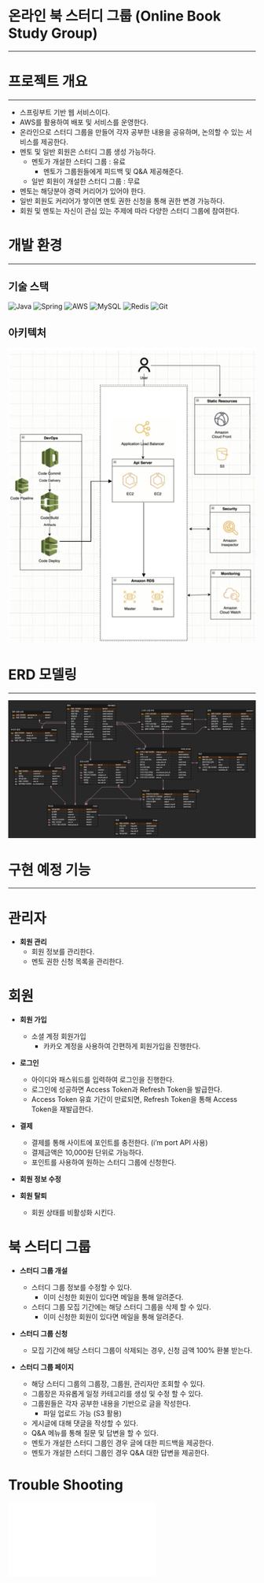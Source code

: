 # 온라인 북 스터디 그룹 (Online Book Study Group)

---

# 프로젝트 개요

---

- 스프링부트 기반 웹 서비스이다.
- AWS를 활용하여 배포 및 서비스를 운영한다.
- 온라인으로 스터디 그룹을 만들어 각자 공부한 내용을 공유하며, 논의할 수 있는 서비스를 제공한다.
- 멘토 및 일반 회원은 스터디 그룹 생성 가능하다.
    - 멘토가 개설한 스터디 그룹 : 유료
        - 멘토가 그룹원들에게 피드백 및 Q&A 제공해준다.
    - 일반 회원이 개설한 스터디 그룹 : 무료
- 멘토는 해당분야 경력 커리어가 있어야 한다.
- 일반 회원도 커리어가 쌓이면 멘토 권한 신청을 통해 권한 변경 가능하다.
- 회원 및 멘토는 자신이 관심 있는 주제에 따라 다양한 스터디 그룹에 참여한다.

# 개발 환경

---

## 기술 스택

![Java](https://img.shields.io/badge/java-%23ED8B00.svg?style=for-the-badge&logo=openjdk&logoColor=white)
![Spring](https://img.shields.io/badge/spring-%236DB33F.svg?style=for-the-badge&logo=spring&logoColor=white)
![AWS](https://img.shields.io/badge/AWS-%23FF9900.svg?style=for-the-badge&logo=amazon-aws&logoColor=white)
![MySQL](https://img.shields.io/badge/mysql-%2300f.svg?style=for-the-badge&logo=mysql&logoColor=white)
![Redis](https://img.shields.io/badge/redis-%23DD0031.svg?style=for-the-badge&logo=redis&logoColor=white)
![Git](https://img.shields.io/badge/git-%23F05033.svg?style=for-the-badge&logo=git&logoColor=white)

## 아키텍처

![ERD](doc/img/architecture.png)

# ERD 모델링

---

![ERD](doc/img/ERD_Modeling.png)

# 구현 예정 기능

---

# 관리자

- **회원 관리**
    - 회원 정보를 관리한다.
    - 멘토 권한 신청 목록을 관리한다.

# 회원

- **회원 가입**
    - 소셜 계정 회원가입
        - 카카오 계정을 사용하여 간편하게 회원가입을 진행한다.

- **로그인**
    - 아이디와 패스워드를 입력하여 로그인을 진행한다.
    - 로그인에 성공하면 Access Token과 Refresh Token을 발급한다.
    - Access Token 유효 기간이 만료되면, Refresh Token을 통해 Access Token을 재발급한다.

- **결제**
    - 결제를 통해 사이트에 포인트를 충전한다. (i’m port API 사용)
    - 결제금액은 10,000원 단위로 가능하다.
    - 포인트를 사용하여 원하는 스터디 그룹에 신청한다.
- **회원 정보 수정**
- **회원 탈퇴**
    - 회원 상태를 비활성화 시킨다.

# 북 스터디 그룹

- **스터디 그룹 개설**
    - 스터디 그룹 정보를 수정할 수 있다.
        - 이미 신청한 회원이 있다면 메일을 통해 알려준다.
    - 스터디 그룹 모집 기간에는 해당 스터디 그룹을 삭제 할 수 있다.
        - 이미 신청한 회원이 있다면 메일을 통해 알려준다.

- **스터디 그룹 신청**
    - 모집 기간에 해당 스터디 그룹이 삭제되는 경우, 신청 금액 100% 환불 받는다.

- **스터디 그룹 페이지**
    - 해당 스터디 그룹의 그룹장, 그룹원, 관리자만 조회할 수 있다.
    - 그룹장은 자유롭게 일정 카테고리를 생성 및 수정 할 수 있다.
    - 그룹원들은 각자 공부한 내용을 기반으로 글을 작성한다.
        - 파일 업로드 가능 (S3 활용)
    - 게시글에 대해 댓글을 작성할 수 있다.
    - Q&A 메뉴를 통해 질문 및 답변을 할 수 있다.
    - 멘토가 개설한 스터디 그룹인 경우 글에 대한 피드백을 제공한다.
    - 멘토가 개설한 스터디 그룹인 경우 Q&A 대한 답변을 제공한다.

# **Trouble Shooting**
![go to the trouble shooting section](doc/TroubleShooting.md)